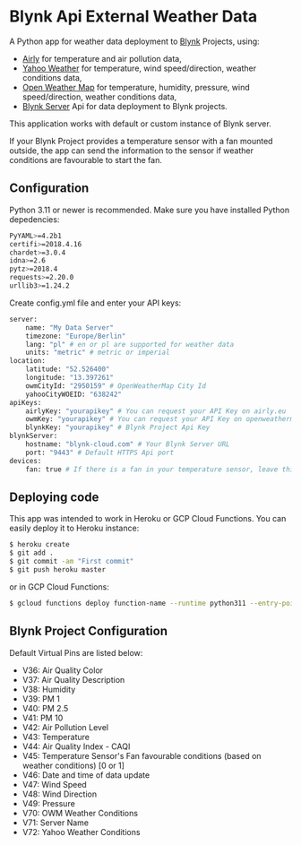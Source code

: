 # Blynk Api External Weather Data

A Python app for weather data deployment to [Blynk](https://blynk.cc) Projects, using:

- [Airly](https://airly.eu) for temperature and air pollution data,
- [Yahoo Weather](https://weather.yahoo.com) for temperature, wind speed/direction, weather conditions data,
- [Open Weather Map](https://openweathermap.org) for temperature, humidity, pressure, wind speed/direction, weather conditions data,
- [Blynk Server](https://github.com/blynkkk/blynk-server) Api for data deployment to Blynk projects.

This application works with default or custom instance of Blynk server.

If your Blynk Project provides a temperature sensor with a fan mounted outside, the app can send the information to the sensor if weather conditions are favourable to start the fan.

## Configuration

Python 3.11 or newer is recommended. Make sure you have installed Python depedencies:

```sh
PyYAML>=4.2b1
certifi>=2018.4.16
chardet>=3.0.4
idna>=2.6
pytz>=2018.4
requests>=2.20.0
urllib3>=1.24.2
```

Create config.yml file and enter your API keys:

```sh
server:
    name: "My Data Server"
    timezone: "Europe/Berlin"
    lang: "pl" # en or pl are supported for weather data
    units: "metric" # metric or imperial
location:
    latitude: "52.526400"
    longitude: "13.397261"
    owmCityId: "2950159" # OpenWeatherMap City Id
    yahooCityWOEID: "638242"
apiKeys:
    airlyKey: "yourapikey" # You can request your API Key on airly.eu
    owmKey: "yourapikey" # You can request your API Key on openweathermap.org
    blynkKey: "yourapikey" # Blynk Project Api Key
blynkServer:
    hostname: "blynk-cloud.com" # Your Blynk Server URL
    port: "9443" # Default HTTPS Api port
devices:
    fan: true # If there is a fan in your temperature sensor, leave this option true
```

## Deploying code

This app was intended to work in Heroku or GCP Cloud Functions. You can easily deploy it to Heroku instance:

```sh
$ heroku create
$ git add .
$ git commit -am "First commit"
$ git push heroku master

```
or in GCP Cloud Functions:

```sh
$ gcloud functions deploy function-name --runtime python311 --entry-point=BlynkExternalData

```

## Blynk Project Configuration

Default Virtual Pins are listed below:

- V36: Air Quality Color
- V37: Air Quality Description
- V38: Humidity
- V39: PM 1
- V40: PM 2.5
- V41: PM 10
- V42: Air Pollution Level
- V43: Temperature
- V44: Air Quality Index - CAQI
- V45: Temperature Sensor's Fan favourable conditions (based on weather conditions) [0 or 1]
- V46: Date and time of data update
- V47: Wind Speed
- V48: Wind Direction
- V49: Pressure
- V70: OWM Weather Conditions
- V71: Server Name
- V72: Yahoo Weather Conditions
